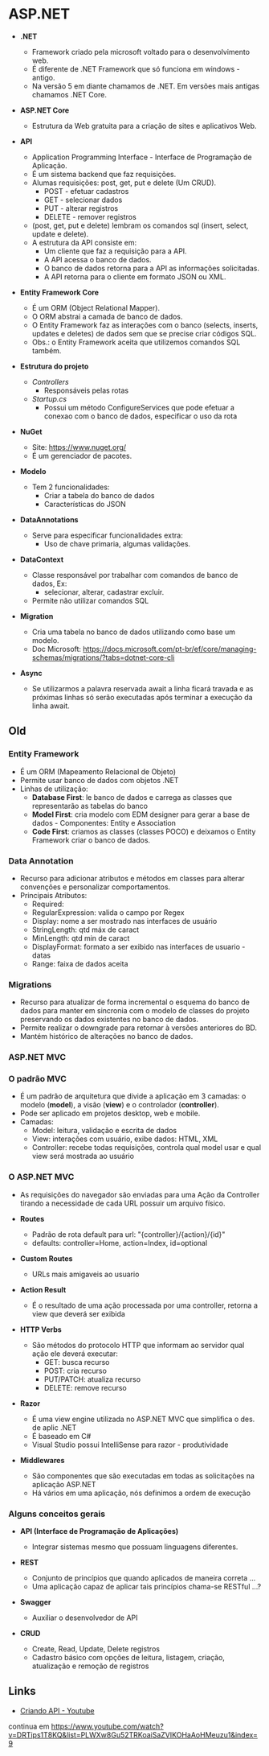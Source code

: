 # ASP.NET

- **.NET**
  - Framework criado pela microsoft voltado para o desenvolvimento web.
  - É diferente de .NET Framework que só funciona em windows - antigo.
  - Na versão 5 em diante chamamos de .NET. Em versões mais antigas chamamos .NET Core.

- **ASP.NET Core**
  - Estrutura da Web gratuita para a criação de sites e aplicativos Web.

- **API**
  - Application Programming Interface - Interface de Programação de Aplicação.
  - É um sistema backend que faz requisições.
  - Alumas requisições: post, get, put e delete (Um CRUD).
    - POST - efetuar cadastros
    - GET - selecionar dados
    - PUT - alterar registros
    - DELETE - remover registros
  - (post, get, put e delete) lembram os comandos sql (insert, select, update e delete).
  - A estrutura da API consiste em:
    - Um cliente que faz a requisição para a API.
    - A API acessa o banco de dados.
    - O banco de dados retorna para a API as informações solicitadas.
    - A API retorna para o cliente em formato JSON ou XML.

- **Entity Framework Core**
  - É um ORM (Object Relational Mapper).
  - O ORM abstrai a camada de banco de dados.
  - O Entity Framework faz as interações com o banco (selects, inserts, updates e deletes) de dados sem que se precise criar códigos SQL.
  - Obs.: o Entity Framework aceita que utilizemos comandos SQL também.

- **Estrutura do projeto**
  - *Controllers*
    - Responsáveis pelas rotas
  - *Startup.cs*
    - Possui um método ConfigureServices que pode efetuar a conexao com o banco de dados, especificar o uso da rota

- **NuGet**
  - Site: <https://www.nuget.org/>
  - É um gerenciador de pacotes.

- **Modelo**
  - Tem 2 funcionalidades:
    - Criar a tabela do banco de dados
    - Características do JSON

- **DataAnnotations**
  - Serve para especificar funcionalidades extra: 
    - Uso de chave primaria, algumas validações.

- **DataContext**
  - Classe responsável por trabalhar com comandos de banco de dados, Ex:
    - selecionar, alterar, cadastrar excluir.
  - Permite não utilizar comandos SQL

- **Migration**
  - Cria uma tabela no banco de dados utilizando como base um modelo. 
  - Doc Microsoft: <https://docs.microsoft.com/pt-br/ef/core/managing-schemas/migrations/?tabs=dotnet-core-cli>

- **Async**
  - Se utilizarmos a palavra reservada await a linha ficará travada e as próximas linhas só serão executadas após terminar a execução da linha await.

## Old

### Entity Framework

- É um ORM (Mapeamento Relacional de Objeto)
- Permite usar banco de dados com objetos .NET
- Linhas de utilização:
  - **Database First**: le banco de dados e carrega as classes que representarão as tabelas do banco
  - **Model First**: cria modelo com EDM designer para gerar a base de dados - Componentes: Entity e Association
  - **Code First**: criamos as classes (classes POCO) e deixamos o Entity Framework criar o banco de dados.

### Data Annotation

- Recurso para adicionar atributos e métodos em classes para alterar convenções e personalizar comportamentos.
- Principais Atributos:
  - Required:
  - RegularExpression: valida o campo por Regex
  - Display: nome a ser mostrado nas interfaces de usuário
  - StringLength: qtd máx de caract
  - MinLength: qtd min de caract
  - DisplayFormat: formato a ser exibido nas interfaces de usuario - datas
  - Range: faixa de dados aceita

### Migrations

- Recurso para atualizar de forma incremental o esquema do banco de dados para manter em sincronia com o modelo de classes do projeto preservando os dados existentes no banco de dados.
- Permite realizar o downgrade para retornar à versões anteriores do BD.
- Mantém histórico de alterações no banco de dados.

### ASP.NET MVC

### O padrão MVC

- É um padrão de arquitetura que divide a aplicação em 3 camadas: o modelo (**model**), a visão (**view**) e o controlador (**controller**).
- Pode ser aplicado em projetos desktop, web e mobile.
- Camadas:
  - Model: leitura, validação e escrita de dados
  - View: interações com usuário, exibe dados: HTML, XML
  - Controller: recebe todas requisições, controla qual model usar e qual view será mostrada ao usuário

### O ASP.NET MVC

- As requisições do navegador são enviadas para uma Ação da Controller tirando a necessidade de cada URL possuir um arquivo físico.

- **Routes**
  - Padrão de rota default para url: "{controller}/{action}/{id}"
  - defaults: controller=Home, action=Index, id=optional

- **Custom Routes**
  - URLs mais amigaveis ao usuario

- **Action Result** 
  - É o resultado de uma ação processada por uma controller, retorna a view que deverá ser exibida

- **HTTP Verbs**
  - São métodos do protocolo HTTP que informam ao servidor qual ação ele deverá executar:
    - GET: busca recurso
    - POST: cria recurso
    - PUT/PATCH: atualiza recurso
    - DELETE: remove recurso

- **Razor**
  - É uma view engine utilizada no ASP.NET MVC que simplifica o des. de aplic .NET
  - É baseado em C#
  - Visual Studio possui IntelliSense para razor - produtividade

- **Middlewares**
  - São componentes que são executadas em todas as solicitações na aplicação ASP.NET
  - Há vários em uma aplicação, nós definimos a ordem de execução

### Alguns conceitos gerais

- **API (Interface de Programação de Aplicações)**
  - Integrar sistemas mesmo que possuam linguagens diferentes.

- **REST**
  - Conjunto de princípios que quando aplicados de maneira correta ...
  - Uma aplicação capaz de aplicar tais princípios chama-se RESTful ...?

- **Swagger**
  - Auxiliar o desenvolvedor de API

- **CRUD**
  - Create, Read, Update, Delete registros
  - Cadastro básico com opções de leitura, listagem, criação, atualização e remoção de registros

## Links

- [Criando API - Youtube](https://www.youtube.com/playlist?list=PLWXw8Gu52TRKoaiSaZVIKOHaAoHMeuzu1)


continua em <https://www.youtube.com/watch?v=DRTips1T8KQ&list=PLWXw8Gu52TRKoaiSaZVIKOHaAoHMeuzu1&index=9>
